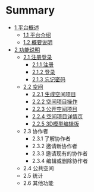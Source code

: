 # Summary

* [1  平台概述](README.md)
  * [1.1  平台介绍](11-ping-tai-jie-shao.md)
  * [1.2  概要说明](12-gai-yao-shuo-ming.md)
* [2  功能说明](chapter1.md)
  * [2.1  注册登录](chapter1/21-zhu-ce-deng-lu.md)
    * [2.1.1  注册](chapter1/21-zhu-ce-deng-lu/211-zhu-ce.md)
    * [2.1.2  登录](chapter1/21-zhu-ce-deng-lu/212-deng-lu.md)
    * [2.1.3  忘记密码](chapter1/21-zhu-ce-deng-lu/213-wang-ji-mi-ma.md)
  * [2.2  空间](chapter1/22-kong-jian.md)
    * [2.2.1  生成空间项目](chapter1/22-kong-jian/221-sheng-cheng-kong-jian-xiang-mu.md)
    * [2.2.2  空间项目操作](chapter1/22-kong-jian/222-kong-jian-xiang-mu-cao-zuo.md)
    * [2.2.3  公开空间项目](chapter1/22-kong-jian/223-gong-kai-kong-jian-xiang-mu.md)
    * [2.2.4  空间项目详情页](chapter1/22-kong-jian/224-kong-jian-xiang-mu-xiang-qing-ye.md)
    * [2.2.5  3D模型编辑版](chapter1/22-kong-jian/225-3d-mo-xing-bian-ji-ban.md)
  * 2.3  协作者
    * 2.3.1  了解协作者
    * 2.3.2  邀请新协作者
    * 2.3.3  邀请现有的协作者
    * 2.3.4  编辑或删除协作者
  * 2.4  公共空间
  * 2.5  统计
  * 2.6  其他功能

